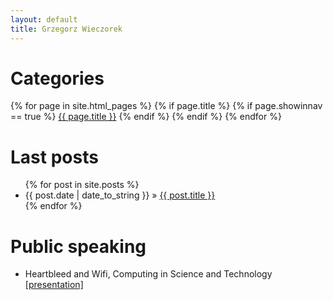 ```yaml
---
layout: default
title: Grzegorz Wieczorek
---
```


<div id="home">
  <h1>Categories</h1>
      {% for page in site.html_pages %}
        {% if page.title %}
          {% if page.showinnav == true %}
            <a href="{{ page.url | remove:'index.html' }}">{{ page.title }}</a>
          {% endif %}
        {% endif %}
      {% endfor %}
  <br />
  <h1>Last posts</h1>
  <ul class="posts">
    {% for post in site.posts %}
      <li><span>{{ post.date | date_to_string }}</span> &raquo; <a href="{{ post.url }}">{{ post.title }}</a></li>
    {% endfor %}
  </ul>

 <h1>Public speaking</h1>
   <ul>
    <li>Heartbleed and Wifi, Computing in Science and Technology
   <a href="http://www.slideshare.net/grzew/heartbleed-i-wifi-smerek-31-v-2014">[presentation]</a>
    </li>
   </ul>
</div>
